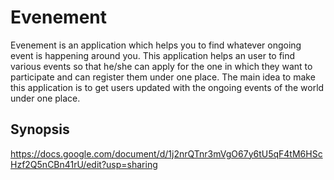# Evenement
Evenement is an application which helps you to find whatever ongoing event is happening around you. This application helps an user to find various events so that he/she can apply for the one in which they want to participate and can register them under one place.
The main idea to make this application is to get users updated with the ongoing events of the world under one place.

## Synopsis
https://docs.google.com/document/d/1j2nrQTnr3mVgO67y6tU5qF4tM6HScHzf2Q5nCBn41rU/edit?usp=sharing
